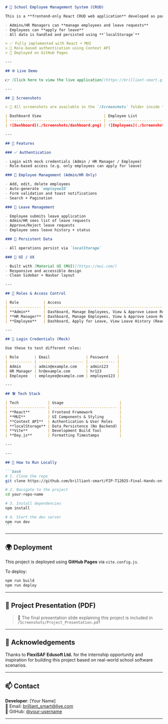 ````markdown
# 🏫 School Employee Management System (CRUD)

This is a **frontend-only React CRUD web application** developed as part of my internship project at **FlexiSAF**. It simulates an internal employee management platform where:

- Admins/HR Managers can **manage employees and leave requests**
- Employees can **apply for leave**
- All data is handled and persisted using **`localStorage`**

> ✅ Fully implemented with React + MUI  
> 🔐 Role-based authentication using Context API  
> 🚀 Deployed on GitHub Pages

---

## 🌐 Live Demo

👉 [Click here to view the live application](https://brilliant-smart.github.io/FIP-T12025-Final-Hands-on-Project)

---

## 📸 Screenshots

> 📂 All screenshots are available in the `/Screenshots` folder inside the repository.

| Dashboard View                            | Employee List                             | Leave Request Form                          |
| ----------------------------------------- | ----------------------------------------- | ------------------------------------------- |
| ![Dashboard](./Screenshots/dashboard.png) | ![Employees](./Screenshots/employees.png) | ![Leave Form](./Screenshots/leave-form.png) |

---

## 🧠 Features

### ✅ Authentication

- Login with mock credentials (Admin / HR Manager / Employee)
- Role-based access (e.g. only employees can apply for leave)

### 👥 Employee Management (Admin/HR Only)

- Add, edit, delete employees
- Auto-generate `employeeID`
- Form validation and toast notifications
- Search + Pagination

### 📝 Leave Management

- Employee submits leave application
- Admin/HR sees list of leave requests
- Approve/Reject leave requests
- Employee sees leave history + status

### 💾 Persistent Data

- All operations persist via `localStorage`

### 🌙 UI / UX

- Built with [Material UI (MUI)](https://mui.com/)
- Responsive and accessible design
- Clean Sidebar + Navbar layout

---

## 🔑 Roles & Access Control

| Role           | Access                                                                 |
| -------------- | ---------------------------------------------------------------------- |
| **Admin**      | Dashboard, Manage Employees, View & Approve Leave Requests             |
| **HR Manager** | Dashboard, Manage Employees, View & Approve Leave Requests             |
| **Employee**   | Dashboard, Apply for Leave, View Leave History (Read-only access only) |

---

## 🔐 Login Credentials (Mock)

Use these to test different roles:

| Role       | Email                | Password    |
| ---------- | -------------------- | ----------- |
| Admin      | admin@example.com    | admin123    |
| HR Manager | hr@example.com       | hr123       |
| Employee   | employee@example.com | employee123 |

---

## 🛠 Tech Stack

| Tech             | Usage                         |
| ---------------- | ----------------------------- |
| **React**        | Frontend Framework            |
| **MUI**          | UI Components & Styling       |
| **Context API**  | Authentication & User Roles   |
| **localStorage** | Data Persistence (No Backend) |
| **Vite**         | Development Build Tool        |
| **Day.js**       | Formatting Timestamps         |

---

---

## 🚀 How to Run Locally

```bash
# 1. Clone the repo
git clone https://github.com/brilliant-smart/FIP-T12025-Final-Hands-on-Project

# 2. Navigate to the project
cd your-repo-name

# 3. Install dependencies
npm install

# 4. Start the dev server
npm run dev
```
````

---

## 🌍 Deployment

This project is deployed using **GitHub Pages** via `vite.config.js`.

To deploy:

```bash
npm run build
npm run deploy
```

---

## 📄 Project Presentation (PDF)

> 🎯 The final presentation slide explaining this project is included in `/Screenshots/Project_Presentation.pdf`

---

## 🤝 Acknowledgements

Thanks to **FlexiSAF Edusoft Ltd.** for the internship opportunity and inspiration for building this project based on real-world school software scenarios.

---

## 📫 Contact

**Developer**: [Your Name]  
📧 Email: brilliant_smart@live.com  
🔗 GitHub: [@your-username](https://github.com/brilliant-smart)

---
